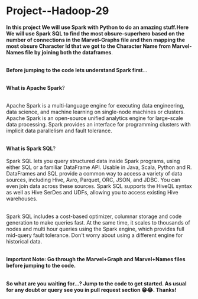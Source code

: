 # Project--Hadoop-29


<table>
  
**In this project We will use Spark with Python to do an amazing stuff.Here We will use Spark SQL to find the most obsure-superhero based on the number of connections in the Marvel-Graphs file and then mapping the most obsure Character Id that we got to the Character Name from Marvel-Names file by joining both the dataframes**.<br></br>

**Before jumping to the code lets understand Spark first**...<br></br>

**What is Apache Spark**?<br></br>

Apache Spark is a multi-language engine for executing data engineering, data science, and machine learning on single-node machines or clusters.
Apache Spark is an open-source unified analytics engine for large-scale data processing. Spark provides an interface for programming clusters with implicit data parallelism and fault tolerance.<br></br>

**What is Spark SQL**?<br></br>
Spark SQL lets you query structured data inside Spark programs, using either SQL or a familiar DataFrame API. Usable in Java, Scala, Python and R.
DataFrames and SQL provide a common way to access a variety of data sources, including Hive, Avro, Parquet, ORC, JSON, and JDBC. You can even join data across these sources.
Spark SQL supports the HiveQL syntax as well as Hive SerDes and UDFs, allowing you to access existing Hive warehouses.<br></br>

Spark SQL includes a cost-based optimizer, columnar storage and code generation to make queries fast. At the same time, it scales to thousands of nodes and multi hour queries using the Spark engine, which provides full mid-query fault tolerance. Don't worry about using a different engine for historical data.<br></br>


**Important Note: Go through the Marvel+Graph and Marvel+Names files before jumping to the code.**

</table>

**So what are you waiting for...? Jump to the code to get started. As usual for any doubt or query see you in pull request section 😁😂. Thanks!**

